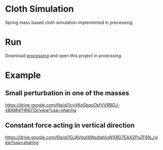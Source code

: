 # Cloth Simulation
Spring mass based cloth simulation implemented in precessing.

# Run
Download [processing](https://processing.org/download) and open this project in proecssing.

# Example
## Small perturbation in one of the masses
https://drive.google.com/file/d/1cyVKnSbqoOkfVVRBDJ-xBAMj4Y4Nl7Zk/view?usp=sharing

## Constant force acting in vertical direction
https://drive.google.com/file/d/1GJAVguf4WpzlahIuWX8D7EAX2PsZF6N_/view?usp=sharing
